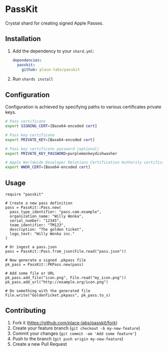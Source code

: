 # PassKit

Crystal shard for creating signed Apple Passes.

## Installation

1. Add the dependency to your `shard.yml`:

   ```yaml
   dependencies:
     passkit:
       github: place-labs/passkit
   ```

2. Run `shards install`

## Configuration

Configuration is achieved by specifying paths to various certificates private keys.

```bash
# Pass certificate
export SIGNING_CERT=[Base64-encoded cert]

# Pass key certificate
export PRIVATE_KEY=[Base64-encoded cert]

# Pass key certificate password (optional)
export PRIVATE_KEY_PASSWORD=purplemonkeydishwasher

# Apple Worldwide Developer Relations Certification Authority certificate
export WWDR_CERT=[Base64-encoded cert]
```

## Usage

```crystal
require "passkit"

# Create a new pass definition
pass = PassKit::Pass.new(
  pass_type_identifier: "pass.com.example",
  organization_name: "Willy Wonka",
  serial_number: "12345",
  team_identifier: "TM123",
  description: "The golden ticket",
  logo_text: "Willy Wonka inc."
)

# Or ingest a pass.json
pass = PassKit::Pass.from_json(File.read("pass.json"))

# Now generate a signed .pkpass file
pk_pass = PassKit::PKPass.new(pass)

# Add some file or URL
pk_pass.add_file("icon.png", File.read("my_icon.png"))
pk_pass.add_url("http://example.org/icon.png")

# Do something with the generated file
File.write("GoldenTicket.pkpass", pk_pass.to_s)
```

## Contributing

1. Fork it (<https://github.com/place-labs/passkit/fork>)
2. Create your feature branch (`git checkout -b my-new-feature`)
3. Commit your changes (`git commit -am 'Add some feature'`)
4. Push to the branch (`git push origin my-new-feature`)
5. Create a new Pull Request
